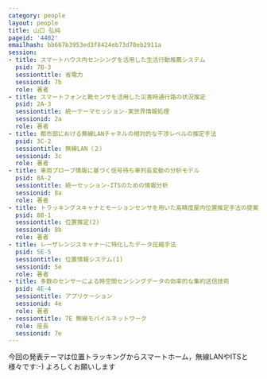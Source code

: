 ```yaml
---
category: people
layout: people
title: 山口 弘純
pageid: '4402'
emailhash: bb667b3953ed3f8424eb73d70eb2911a
session:
- title: スマートハウス内センシングを活用した生活行動推薦システム
  psid: 7B-3
  sessiontitle: 省電力
  sessionid: 7b
  role: 著者
- title: スマートフォンと靴センサを活用した災害時通行路の状況推定
  psid: 2A-3
  sessiontitle: 統一テーマセッション-実世界情報処理
  sessionid: 2a
  role: 著者
- title: 都市部における無線LANチャネルの相対的な干渉レベルの推定手法
  psid: 3C-2
  sessiontitle: 無線LAN（２）
  sessionid: 3c
  role: 著者
- title: 車両プローブ情報に基づく信号待ち車列長変動の分析モデル
  psid: 8A-2
  sessiontitle: 統一セッション-ITSのための情報分析
  sessionid: 8a
  role: 著者
- title: トラッキングスキャナとモーションセンサを用いた高精度屋内位置推定手法の提案
  psid: 8B-1
  sessiontitle: 位置推定(2)
  sessionid: 8b
  role: 著者
- title: レーザレンジスキャナーに特化したデータ圧縮手法
  psid: 5E-5
  sessiontitle: 位置情報システム(1)
  sessionid: 5e
  role: 著者
- title: 多数のセンサーによる時空間センシングデータの効率的な集約送信技術
  psid: 4E-4
  sessiontitle: アプリケーション
  sessionid: 4e
  role: 著者
- sessiontitle: 7E 無線モバイルネットワーク
  role: 座長
  sessionid: 7e
---
```

今回の発表テーマは位置トラッキングからスマートホーム，無線LANやITSと様々です:-) よろしくお願いします